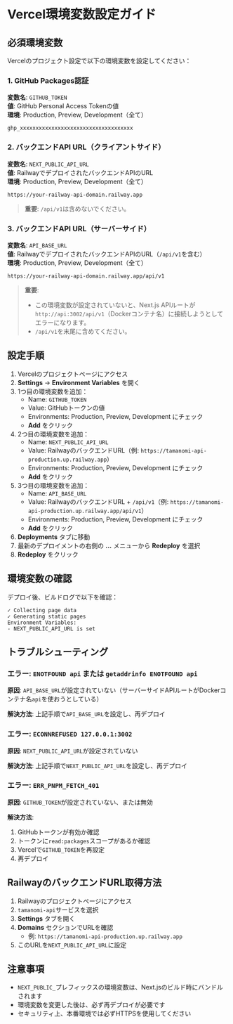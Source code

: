 # Vercel環境変数設定ガイド

## 必須環境変数

Vercelのプロジェクト設定で以下の環境変数を設定してください：

### 1. GitHub Packages認証

**変数名**: `GITHUB_TOKEN`  
**値**: GitHub Personal Access Tokenの値  
**環境**: Production, Preview, Development（全て）

```
ghp_xxxxxxxxxxxxxxxxxxxxxxxxxxxxxxxxxxxx
```

### 2. バックエンドAPI URL（クライアントサイド）

**変数名**: `NEXT_PUBLIC_API_URL`  
**値**: RailwayでデプロイされたバックエンドAPIのURL  
**環境**: Production, Preview, Development（全て）

```
https://your-railway-api-domain.railway.app
```

> **重要**: `/api/v1`は含めないでください。

### 3. バックエンドAPI URL（サーバーサイド）

**変数名**: `API_BASE_URL`  
**値**: RailwayでデプロイされたバックエンドAPIのURL（`/api/v1`を含む）  
**環境**: Production, Preview, Development（全て）

```
https://your-railway-api-domain.railway.app/api/v1
```

> **重要**: 
> - この環境変数が設定されていないと、Next.js APIルートが`http://api:3002/api/v1`（Dockerコンテナ名）に接続しようとしてエラーになります。
> - `/api/v1`を末尾に含めてください。

## 設定手順

1. Vercelのプロジェクトページにアクセス
2. **Settings** → **Environment Variables** を開く
3. 1つ目の環境変数を追加：
   - Name: `GITHUB_TOKEN`
   - Value: GitHubトークンの値
   - Environments: Production, Preview, Development にチェック
   - **Add** をクリック
4. 2つ目の環境変数を追加：
   - Name: `NEXT_PUBLIC_API_URL`
   - Value: RailwayのバックエンドURL（例: `https://tamanomi-api-production.up.railway.app`）
   - Environments: Production, Preview, Development にチェック
   - **Add** をクリック
5. 3つ目の環境変数を追加：
   - Name: `API_BASE_URL`
   - Value: RailwayのバックエンドURL + `/api/v1`（例: `https://tamanomi-api-production.up.railway.app/api/v1`）
   - Environments: Production, Preview, Development にチェック
   - **Add** をクリック
6. **Deployments** タブに移動
7. 最新のデプロイメントの右側の **...** メニューから **Redeploy** を選択
8. **Redeploy** をクリック

## 環境変数の確認

デプロイ後、ビルドログで以下を確認：

```
✓ Collecting page data
✓ Generating static pages
Environment Variables:
- NEXT_PUBLIC_API_URL is set
```

## トラブルシューティング

### エラー: `ENOTFOUND api` または `getaddrinfo ENOTFOUND api`

**原因**: `API_BASE_URL`が設定されていない（サーバーサイドAPIルートがDockerコンテナ名`api`を使おうとしている）

**解決方法**: 上記手順で`API_BASE_URL`を設定し、再デプロイ

### エラー: `ECONNREFUSED 127.0.0.1:3002`

**原因**: `NEXT_PUBLIC_API_URL`が設定されていない

**解決方法**: 上記手順で`NEXT_PUBLIC_API_URL`を設定し、再デプロイ

### エラー: `ERR_PNPM_FETCH_401`

**原因**: `GITHUB_TOKEN`が設定されていない、または無効

**解決方法**: 
1. GitHubトークンが有効か確認
2. トークンに`read:packages`スコープがあるか確認
3. Vercelで`GITHUB_TOKEN`を再設定
4. 再デプロイ

## RailwayのバックエンドURL取得方法

1. Railwayのプロジェクトページにアクセス
2. `tamanomi-api`サービスを選択
3. **Settings** タブを開く
4. **Domains** セクションでURLを確認
   - 例: `https://tamanomi-api-production.up.railway.app`
5. このURLを`NEXT_PUBLIC_API_URL`に設定

## 注意事項

- `NEXT_PUBLIC_`プレフィックスの環境変数は、Next.jsのビルド時にバンドルされます
- 環境変数を変更した後は、必ず再デプロイが必要です
- セキュリティ上、本番環境では必ずHTTPSを使用してください

